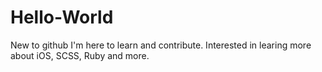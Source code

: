 # Hello-World
New to github
I'm here to learn and contribute.
Interested in learing more about iOS, SCSS, Ruby and more.

